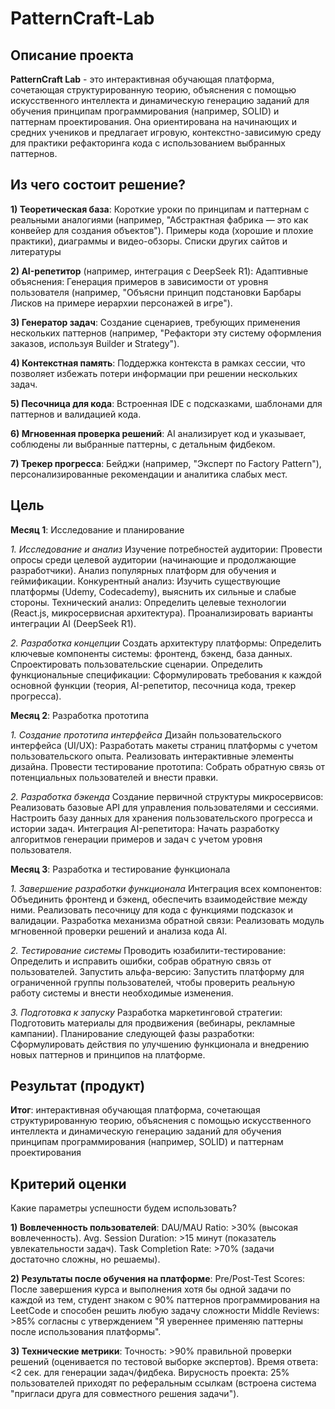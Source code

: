 # PatternCraft-Lab

## Описание проекта
**PatternCraft Lab** - это интерактивная обучающая платформа, сочетающая структурированную теорию, объяснения с помощью искусственного интеллекта и динамическую генерацию заданий для обучения принципам программирования (например, SOLID) и паттернам проектирования. Она ориентирована на начинающих и средних учеников и предлагает игровую, контекстно-зависимую среду для практики рефакторинга кода с использованием выбранных паттернов.

## Из чего состоит решение?
**1) Теоретическая база**:
Короткие уроки по принципам и паттернам с реальными аналогиями (например, "Абстрактная фабрика — это как конвейер для создания объектов").
Примеры кода (хорошие и плохие практики), диаграммы и видео-обзоры.
Списки других сайтов и литературы

**2) AI-репетитор** (например, интеграция с DeepSeek R1):
Адаптивные объяснения: Генерация примеров в зависимости от уровня пользователя (например, "Объясни принцип подстановки Барбары Лисков на примере иерархии персонажей в игре").

**3) Генератор задач**: Создание сценариев, требующих применения нескольких паттернов (например, "Рефактори эту систему оформления заказов, используя Builder и Strategy").

**4) Контекстная память**: Поддержка контекста в рамках сессии, что позволяет избежать потери информации при решении нескольких задач.

**5) Песочница для кода**:
Встроенная IDE с подсказками, шаблонами для паттернов и валидацией кода.

**6) Мгновенная проверка решений**: AI анализирует код и указывает, соблюдены ли выбранные паттерны, с детальным фидбеком.

**7) Трекер прогресса**:
Бейджи (например, "Эксперт по Factory Pattern"), персонализированные рекомендации и аналитика слабых мест.


## Цель

**Месяц 1**: Исследование и планирование

*1. Исследование и анализ*
Изучение потребностей аудитории:
Провести опросы среди целевой аудитории (начинающие и продолжающие разработчики).
Анализ популярных платформ для обучения и геймификации.
Конкурентный анализ:
Изучить существующие платформы (Udemy, Codecademy), выяснить их сильные и слабые стороны.
Технический анализ:
Определить целевые технологии (React.js, микросервисная архитектура).
Проанализировать варианты интеграции AI (DeepSeek R1).

*2. Разработка концепции*
Создать архитектуру платформы:
Определить ключевые компоненты системы: фронтенд, бэкенд, база данных.
Спроектировать пользовательские сценарии.
Определить функциональные спецификации:
Сформулировать требования к каждой основной функции (теория, AI-репетитор, песочница кода, трекер прогресса).

**Месяц 2**: Разработка прототипа

*1. Создание прототипа интерфейса*
Дизайн пользовательского интерфейса (UI/UX):
Разработать макеты страниц платформы с учетом пользовательского опыта.
Реализовать интерактивные элементы дизайна.
Провести тестирование прототипа:
Собрать обратную связь от потенциальных пользователей и внести правки.

*2. Разработка бэкенда*
Создание первичной структуры микросервисов:
Реализовать базовые API для управления пользователями и сессиями.
Настроить базу данных для хранения пользовательского прогресса и истории задач.
Интеграция AI-репетитора:
Начать разработку алгоритмов генерации примеров и задач с учетом уровня пользователя.

**Месяц 3**: Разработка и тестирование функционала

*1. Завершение разработки функционала*
Интеграция всех компонентов:
Объединить фронтенд и бэкенд, обеспечить взаимодействие между ними.
Реализовать песочницу для кода с функциями подсказок и валидации.
Разработка механизма обратной связи:
Реализовать модуль мгновенной проверки решений и анализа кода AI.

*2. Тестирование системы*
Проводить юзабилити-тестирование:
Определить и исправить ошибки, собрав обратную связь от пользователей.
Запустить альфа-версию:
Запустить платформу для ограниченной группы пользователей, чтобы проверить реальную работу системы и внести необходимые изменения.

*3. Подготовка к запуску*
Разработка маркетинговой стратегии:
Подготовить материалы для продвижения (вебинары, рекламные кампании).
Планирование следующей фазы разработки:
Сформулировать действия по улучшению функционала и внедрению новых паттернов и принципов на платформе.


## Результат (продукт)
**Итог**: интерактивная обучающая платформа, сочетающая структурированную теорию, объяснения с помощью искусственного интеллекта и динамическую генерацию заданий для обучения принципам программирования (например, SOLID) и паттернам проектирования


## Критерий оценки
Какие параметры успешности будем использовать?

**1) Вовлеченность пользователей**:
DAU/MAU Ratio: >30% (высокая вовлеченность).
Avg. Session Duration: >15 минут (показатель увлекательности задач).
Task Completion Rate: >70% (задачи достаточно сложны, но решаемы).

**2) Результаты после обучения на платформе**:
Pre/Post-Test Scores: После завершения курса и выполнения хотя бы одной задачи по каждой из тем, студент знаком с 90% паттернов программирования на LeetCode и способен решить любую задачу сложности Middle
Reviews: >85% согласны с утверждением "Я увереннее применяю паттерны после использования платформы".

**3) Технические метрики**:
Точность: >90% правильной проверки решений (оценивается по тестовой выборке экспертов).
Время ответа: <2 сек. для генерации задач/фидбека.
Вирусность проекта: 25% пользователей приходят по реферальным ссылкам (встроена система "пригласи друга для совместного решения задачи").
